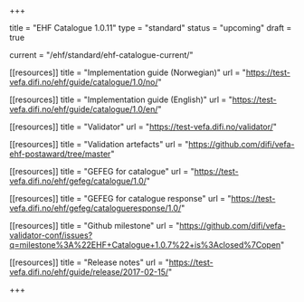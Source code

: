 +++

title = "EHF Catalogue 1.0.11"
type = "standard"
status = "upcoming"
draft = true

current = "/ehf/standard/ehf-catalogue-current/"

[[resources]]
title = "Implementation guide (Norwegian)"
url = "https://test-vefa.difi.no/ehf/guide/catalogue/1.0/no/"

[[resources]]
title = "Implementation guide (English)"
url = "https://test-vefa.difi.no/ehf/guide/catalogue/1.0/en/"

[[resources]]
title = "Validator"
url = "https://test-vefa.difi.no/validator/"

[[resources]]
title = "Validation artefacts"
url = "https://github.com/difi/vefa-ehf-postaward/tree/master"

[[resources]]
title = "GEFEG for catalogue"
url = "https://test-vefa.difi.no/ehf/gefeg/catalogue/1.0/"

[[resources]]
title = "GEFEG for catalogue response"
url = "https://test-vefa.difi.no/ehf/gefeg/catalogueresponse/1.0/"

[[resources]]
title = "Github milestone"
url = "https://github.com/difi/vefa-validator-conf/issues?q=milestone%3A%22EHF+Catalogue+1.0.7%22+is%3Aclosed%7Copen"

[[resources]]
title = "Release notes"
url = "https://test-vefa.difi.no/ehf/guide/release/2017-02-15/"

+++
